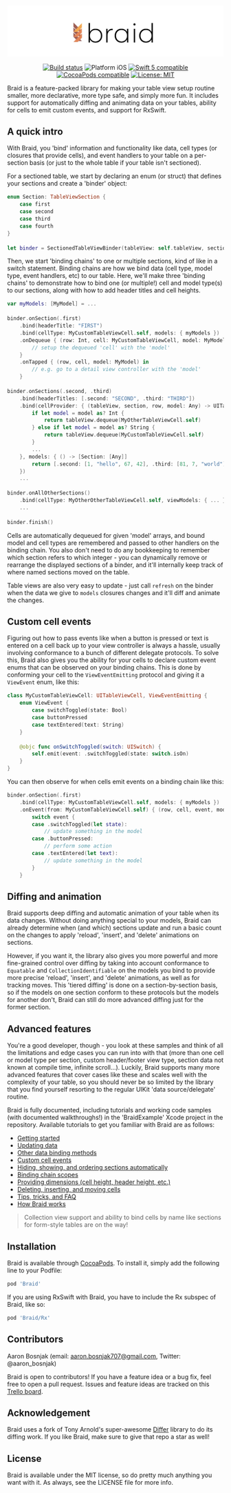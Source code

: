 ![Braid](braid.jpg)

<p align="center">
<a href="https://travis-ci.com/Saelyria/Braid"><img src="https://travis-ci.com/Saelyria/Braid.svg?branch=master&style=flat-square" alt="Build status" /></a>
<img src="https://img.shields.io/badge/platform-iOS-blue.svg?style=flat-square" alt="Platform iOS" />
<a href="https://developer.apple.com/swift"><img src="https://img.shields.io/badge/swift5-compatible-4BC51D.svg?style=flat-square" alt="Swift 5 compatible" /></a>
<a href="https://cocoapods.org/pods/Braid"><img src="https://img.shields.io/cocoapods/v/Braid.svg?style=flat-square" alt="CocoaPods compatible" /></a>
<a href="https://raw.githubusercontent.com/Saelyria/Braid/master/LICENSE"><img src="http://img.shields.io/badge/license-MIT-blue.svg?style=flat-square" alt="License: MIT" /></a>
</p>

Braid is a feature-packed library for making your table view setup routine smaller, more declarative, more type safe, and simply more fun. It 
includes support for automatically diffing and animating data on your tables, ability for cells to emit custom events, and support for RxSwift.

## A quick intro

With Braid, you 'bind' information and functionality like data, cell types (or closures that provide cells), and event handlers to your table on a 
per-section basis (or just to the whole table if your table isn't sectioned). 

For a sectioned table, we start by declaring an enum (or struct) that defines your sections and create a 'binder' object:

```swift
enum Section: TableViewSection {
    case first
    case second
    case third
    case fourth
}

let binder = SectionedTableViewBinder(tableView: self.tableView, sectionedBy: Section.self)
```

Then, we start 'binding chains' to one or multiple sections, kind of like in a switch statement. Binding chains are how we bind data (cell type,
model type, event handlers, etc) to our table. Here, we'll make three 'binding chains' to demonstrate how to bind one (or multiple!) cell and
model type(s) to our sections, along with how to add header titles and cell heights.

```swift
var myModels: [MyModel] = ...

binder.onSection(.first)
    .bind(headerTitle: "FIRST")
    .bind(cellType: MyCustomTableViewCell.self, models: { myModels })
    .onDequeue { (row: Int, cell: MyCustomTableViewCell, model: MyModel) in
        // setup the dequeued 'cell' with the 'model'
    }
    .onTapped { (row, cell, model: MyModel) in
        // e.g. go to a detail view controller with the 'model'
    }

binder.onSections(.second, .third)
    .bind(headerTitles: [.second: "SECOND", .third: "THIRD"])
    .bind(cellProvider: { (tableView, section, row, model: Any) -> UITableViewCell in 
        if let model = model as? Int {
            return tableView.dequeue(MyOtherTableViewCell.self)
        } else if let model = model as? String {
            return tableView.dequeue(MyCustomTableViewCell.self)
        }
        ...
    }, models: { () -> [Section: [Any]]
        return [.second: [1, "hello", 67, 42], .third: [81, 7, "world"]
    })
    ...
    
binder.onAllOtherSections()
    .bind(cellType: MyOtherOtherTableViewCell.self, viewModels: { ... })
    ...
    
binder.finish()
```

Cells are automatically dequeued for given 'model' arrays, and bound model and cell types are remembered and passed to other handlers on
the binding chain. You also don't need to do any bookkeeping to remember which section refers to which integer - you can dynamically
remove or rearrange the displayed sections of a binder, and it'll internally keep track of where named sections moved on the table. 

Table views are also very easy to update - just call `refresh` on the binder when the data we give to `models` closures changes and it'll diff
and animate the changes.

## Custom cell events

Figuring out how to pass events like when a button is pressed or text is entered on a cell back up to your view controller is always a hassle, 
usually involving conformance to a bunch of different delegate protocols. To solve this, Braid also gives you the ability for your cells to 
declare custom event enums that can be observed on your binding chains. This is done by conforming your cell to the `ViewEventEmitting` 
protocol and giving it a `ViewEvent` enum, like this:

```swift
class MyCustomTableViewCell: UITableViewCell, ViewEventEmitting {
    enum ViewEvent {
        case switchToggled(state: Bool)
        case buttonPressed
        case textEntered(text: String)
    }
    
    @objc func onSwitchToggled(switch: UISwitch) {
        self.emit(event: .switchToggled(state: switch.isOn)
    }
}
```

You can then observe for when cells emit events on a binding chain like this:

```swift
binder.onSection(.first)
    .bind(cellType: MyCustomTableViewCell.self, models: { myModels })
    .onEvent(from: MyCustomTableViewCell.self) { (row, cell, event, model: MyModel) in
        switch event {
        case .switchToggled(let state):
            // update something in the model
        case .buttonPressed:
            // perform some action
        case .textEntered(let text):
            // update something in the model
        }
    }
```

## Diffing and animation

Braid supports deep diffing and automatic animation of your table when its data changes. Without doing anything special to your models,
Braid can already determine when (and which) sections update and run a basic count on the changes to apply 'reload', 'insert', and 'delete'
animations on sections. 

However, if you want it, the library also gives you more powerful and more fine-grained control over diffing by taking into account conformance
to `Equatable` and `CollectionIdentifiable` on the models you bind to provide more precise 'reload', 'insert', and 'delete' animations, as 
well as for tracking moves.  This 'tiered diffing' is done on a section-by-section basis, so if the models on one section conform to these 
protocols but the models for another don't, Braid can still do more advanced diffing just for the former section.

## Advanced features

You're a good developer, though - you look at these samples and think of all the limitations and edge cases you can run into with that (more
than one cell or model type per section, custom header/footer view type, section data not known at compile time, infinite scroll...). Luckily, 
Braid supports many more advanced features that cover cases like these and scales well with the complexity of your table, so you should 
never be so limited by the library that you find yourself resorting to the regular UIKit 'data source/delegate' routine.

Braid is fully documented, including tutorials and working code samples (with documented walkthroughs!) in the 'BraidExample' Xcode 
project in the repository. Available tutorials to get you familiar with Braid are as follows:

- [Getting started](https://github.com/Saelyria/Braid/tree/master/Documentation/1-GettingStarted.md)
- [Updating data](https://github.com/Saelyria/Braid/tree/master/Documentation/2-UpdatingData.md)
- [Other data binding methods](https://github.com/Saelyria/Braid/tree/master/Documentation/3-DataBindingMethods.md)
- [Custom cell events](https://github.com/Saelyria/Braid/tree/master/Documentation/4-CustomCellEvents)
- [Hiding, showing, and ordering sections automatically](https://github.com/Saelyria/Braid/tree/master/Documentation/5-SectionDisplayBehaviour.md)
- [Binding chain scopes](https://github.com/Saelyria/Braid/tree/master/Documentation/6-AdvancedBindingChains.md)
- [Providing dimensions (cell height, header height, etc.)](https://github.com/Saelyria/Braid/tree/master/Documentation/7-ProvidingDimensions.md)
- [Deleting, inserting, and moving cells](https://github.com/Saelyria/Braid/tree/master/Documentation/8-DeletingInsertingMovingCells)
- [Tips, tricks, and FAQ](https://github.com/Saelyria/Braid/tree/master/Documentation/9-TipsTricksFAQ.md)
- [How Braid works](https://github.com/Saelyria/Braid/tree/master/Documentation/10-HowItWorks.md)

> Collection view support and ability to bind cells by name like sections for form-style tables are on the way!

## Installation

Braid is available through [CocoaPods](http://cocoapods.org). To install it, simply add the following line to your Podfile:

```ruby
pod 'Braid'
```

If you are using RxSwift with Braid, you have to include the Rx subspec of Braid, like so:

```ruby
pod 'Braid/Rx'
```

## Contributors

Aaron Bosnjak (email: aaron.bosnjak707@gmail.com, Twitter: @aaron_bosnjak)

Braid is open to contributors! If you have a feature idea or a bug fix, feel free to open a pull request. Issues and feature ideas are tracked on
this [Trello board](https://trello.com/b/8knAHovD/tableau).

## Acknowledgement

Braid uses a fork of Tony Arnold's super-awesome [Differ](https://github.com/tonyarnold/Differ) library to do its diffing work. If you like 
Braid, make sure to give that repo a star as well!

## License

Braid is available under the MIT license, so do pretty much anything you want with it. As always, see the LICENSE file for more info.
